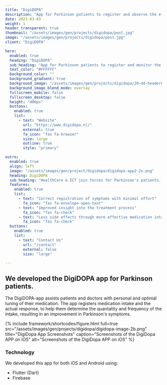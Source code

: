 ```yaml
---
title: "DigiDOPA"
description: "App for Parkinson patients to register and observe the effects of daily medication."
date: 2023-03-03
weight: 1
header_transparent: true
thumbnail: "/assets/images/gen/projects/digidopa/post.jpg"
image: "/assets/images/gen/projects/digidopa/post.jpg"
client: "DigiDOPA"

hero:
  enabled: true
  heading: "DigiDOPA"
  sub_heading: "App for Parkinson patients to register and monitor the effects of their daily medication."
  text_color: "#FFFFFF"
  background_color: ""
  background_gradient: true
  background_image: "/assets/images/gen/projects/digidopa/20-dd-header01.jpg"
  background_image_blend_mode: overlay
  fullscreen_mobile: false
  fullscreen_desktop: false
  height: "400px"
  buttons:
    enabled: true
    list:
      - text: "Website"
        url: "https://www.digidopa.nl/"
        external: true
        fa_icon: "fas fa-browser"
        size: large
        outline: true
        style: "primary"

outro:
  enabled: true
  align: left
  image: "/assets/images/gen/project/digidopa/digidopa-app2-2x.png"
  heading: DigiDOPA
  sub_heading: "HealthCare & ICT join forces for Parkinson's patients. With this app we are committed to:"
  features:
    enabled: true
    list:
      - text: "Correct registration of symptoms with minimal effort"
        fa_icon: "fas fa-envelope-open-text"
      - text: "Improved insight into the treatment process"
        fa_icon: "fas fa-check"
      - text: "Less side effects through more effective medication intake"
        fa_icon: "fas fa-check"
  buttons:
    enabled: true
    list:
      - text: "Contact Us"
        url: "/contact"
        external: false
        size: "large"

---
```


## We developed the DigiDOPA app for Parkinson patients.

The DigiDOPA-app assists patients and doctors with personal and optimal tuning of their medication. The app registers medication intake and the actual response, to help them determine the quantatity and frequency of the intake, resulting in an improvement in Parkinson's symptoms.

{% include framework/shortcodes/figure.html full=true src="/assets/images/gen/projects/digidopa/digidopa-image-2b.png" title="DigiDopa App Screenshots"  caption="Screenshots of the DigiDopa APP on iOS" alt="Screenshots of the DigiDopa APP on iOS" %}



### Technology

We developed this app for both iOS and Android using:
- Flutter (Dart)
- Firebase
